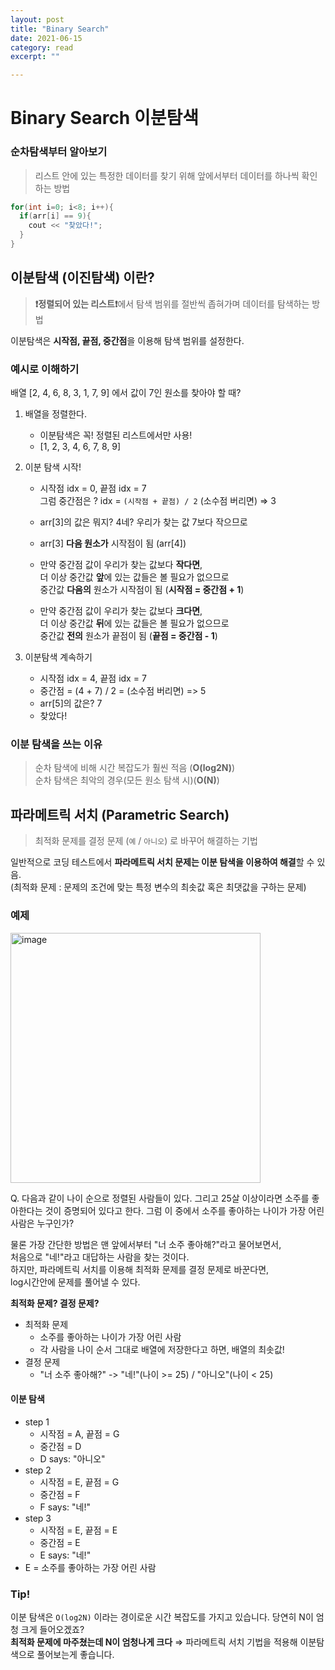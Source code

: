 ```yaml
---
layout: post
title: "Binary Search" 
date: 2021-06-15
category: read 
excerpt: ""

---
```


# Binary Search 이분탐색

### 순차탐색부터 알아보기

> 리스트 안에 있는 특정한 데이터를 찾기 위해 앞에서부터 데이터를 하나씩 확인하는 방법

```c++
for(int i=0; i<8; i++){
  if(arr[i] == 9){
    cout << "찾았다!";
  }
}
```

## 이분탐색 (이진탐색) 이란?

> **❗️정렬되어 있는 리스트❗️**에서 탐색 범위를 절반씩 좁혀가며 데이터를 탐색하는 방법

이분탐색은 **시작점, 끝점, 중간점**을 이용해 탐색 범위를 설정한다.

### 예시로 이해하기

배열 [2, 4, 6, 8, 3, 1, 7, 9] 에서 값이 7인 원소를 찾아야 할 때?

1. 배열을 정렬한다. 

   * 이분탐색은 꼭! 정렬된 리스트에서만 사용!
   * [1, 2, 3, 4, 6, 7, 8, 9]

2. 이분 탐색 시작!

   * 시작점 idx = 0, 끝점 idx = 7  
     그럼 중간점은 ? idx = `(시작점 + 끝점) / 2` (소수점 버리면) => 3
   * arr[3]의 값은 뭐지? 4네? 우리가 찾는 값 7보다 작으므로
   * arr[3] **다음 원소가** 시작점이 됨 (arr[4])

   

   * 만약 중간점 값이 우리가 찾는 값보다 **작다면**,  
     더 이상 중간값 **앞**에 있는 값들은 볼 필요가 없으므로  
     중간값 **다음의** 원소가 시작점이 됨 (**시작점 = 중간점 + 1**)

   * 만약 중간점 값이 우리가 찾는 값보다 **크다면**,  
     더 이상 중간값 **뒤**에 있는 값들은 볼 필요가 없으므로  
     중간값 **전의** 원소가 끝점이 됨 (**끝점 = 중간점 - 1**)

3. 이분탐색 계속하기

   * 시작점 idx = 4, 끝점 idx = 7
   * 중간점 = (4 + 7) / 2 = (소수점 버리면) => 5
   * arr[5]의 값은? 7
   * 찾았다!

### 이분 탐색을 쓰는 이유

> 순차 탐색에 비해 시간 복잡도가 훨씬 적음 (**O(log2N)**)  
> 순차 탐색은 최악의 경우(모든 원소 탐색 시)(**O(N)**)

## 파라메트릭 서치 (Parametric Search)

> 최적화 문제를 결정 문제 (`예` / `아니오`) 로 바꾸어 해결하는 기법

일반적으로 코딩 테스트에서 **파라메트릭 서치 문제는 이분 탐색을 이용하여 해결**할 수 있음.  
(최적화 문제 : 문제의 조건에 맞는 특정 변수의 최솟값 혹은 최댓값을 구하는 문제)

### 예제

<img src="https://user-images.githubusercontent.com/28949235/122048899-ce458200-ce1c-11eb-9d9a-91d33dbadc32.png" alt="image" width=400px />

Q. 다음과 같이 나이 순으로 정렬된 사람들이 있다. 그리고 25살 이상이라면 소주를 좋아한다는 것이 증명되어 있다고 한다. 그럼 이 중에서 소주를 좋아하는 나이가 가장 어린 사람은 누구인가? 

물론 가장 간단한 방법은 맨 앞에서부터 "너 소주 좋아해?"라고 물어보면서,  
처음으로 "네!"라고 대답하는 사람을 찾는 것이다.   
하지만, 파라메트릭 서치를 이용해 최적화 문제를 결정 문제로 바꾼다면,  
log시간안에 문제를 풀어낼 수 있다.

**최적화 문제? 결정 문제?**

* 최적화 문제
  * 소주를 좋아하는 나이가 가장 어린 사람
  * 각 사람을 나이 순서 그대로 배열에 저장한다고 하면, 배열의 최솟값!
* 결정 문제
  * "너 소주 좋아해?" -> "네!"(나이 >= 25) / "아니오"(나이 < 25)

#### 이분 탐색

* step 1
  * 시작점 = A, 끝점 = G
  * 중간점 = D
  * D says: "아니오"
* step 2
  * 시작점 = E, 끝점 = G
  * 중간점 = F
  * F says: "네!"
* step 3
  * 시작점 = E, 끝점 = E
  * 중간점 = E
  * E says: "네!"
* E = 소주를 좋아하는 가장 어린 사람

### Tip!

이분 탐색은 `O(log2N)` 이라는 경이로운 시간 복잡도를 가지고 있습니다. 당연히 N이 엄청 크게 들어오겠죠?  
**최적화 문제에 마주쳤는데 N이 엄청나게 크다** ⇒ 파라메트릭 서치 기법을 적용해 이분탐색으로 풀어보는게 좋습니다.

